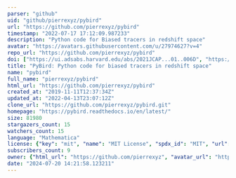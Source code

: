 ```yaml
---
parser: "github"
uid: "github/pierrexyz/pybird"
url: "https://github.com/pierrexyz/pybird"
timestamp: "2022-07-17 17:12:09.987233"
description: "Python code for Biased tracers in redshift space"
avatar: "https://avatars.githubusercontent.com/u/27974627?v=4"
repo_url: "https://github.com/pierrexyz/pybird"
doi: ["https://ui.adsabs.harvard.edu/abs/2021JCAP...01..006D", "https://ui.adsabs.harvard.edu/abs/2021ascl.soft04023Z/abstract"]
title: "PyBird: Python code for biased tracers in redshift space"
name: "pybird"
full_name: "pierrexyz/pybird"
html_url: "https://github.com/pierrexyz/pybird"
created_at: "2019-11-11T12:37:34Z"
updated_at: "2022-04-13T23:07:12Z"
clone_url: "https://github.com/pierrexyz/pybird.git"
homepage: "https://pybird.readthedocs.io/en/latest/"
size: 81980
stargazers_count: 15
watchers_count: 15
language: "Mathematica"
license: {"key": "mit", "name": "MIT License", "spdx_id": "MIT", "url": "https://api.github.com/licenses/mit", "node_id": "MDc6TGljZW5zZTEz"}
subscribers_count: 9
owner: {"html_url": "https://github.com/pierrexyz", "avatar_url": "https://avatars.githubusercontent.com/u/27974627?v=4", "login": "pierrexyz", "type": "User"}
date: "2024-07-20 14:21:58.123211"
---
```

